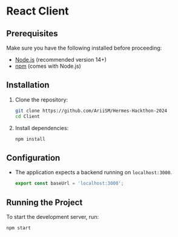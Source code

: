 # React Client

## Prerequisites
Make sure you have the following installed before proceeding:

- [Node.js](https://nodejs.org/) (recommended version 14+)
- [npm](https://www.npmjs.com/) (comes with Node.js)

## Installation

1. Clone the repository:

   ```bash
   git clone https://github.com/AriiSM/Hermes-Hackthon-2024
   cd Client
   ```

2. Install dependencies:

   ```bash
   npm install
   ```

## Configuration
- The application expects a backend running on `localhost:3000`.

  ```js
  export const baseUrl = 'localhost:3000';
  ```

## Running the Project
To start the development server, run:

```bash
npm start
```